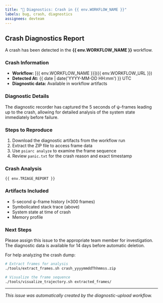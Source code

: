 ```yaml
---
title: "🔴 Diagnostics: Crash in {{ env.WORKFLOW_NAME }}"
labels: bug, crash, diagnostics
assignees: devteam
---
```


## Crash Diagnostics Report

A crash has been detected in the **{{ env.WORKFLOW_NAME }}** workflow.

### Crash Information

- **Workflow:** [{{ env.WORKFLOW_NAME }}]({{ env.WORKFLOW_URL }})
- **Detected At:** {{ date | date('YYYY-MM-DD HH:mm') }} UTC
- **Diagnostic data:** Available in workflow artifacts

### Diagnostic Details

The diagnostic recorder has captured the 5 seconds of ψ-frames leading up to the crash, allowing for detailed analysis of the system state immediately before failure.

### Steps to Reproduce

1. Download the diagnostic artifacts from the workflow run
2. Extract the ZIP file to access frame data
3. Use `psiarc analyze` to examine the frame sequence
4. Review `panic.txt` for the crash reason and exact timestamp

### Crash Analysis

```
{{ env.TRIAGE_REPORT }}
```

### Artifacts Included

- 5-second ψ-frame history (≈300 frames)
- Symbolicated stack trace (above)
- System state at time of crash
- Memory profile

### Next Steps

Please assign this issue to the appropriate team member for investigation. The diagnostic data is available for 14 days before automatic deletion.

For help analyzing the crash dump:
```bash
# Extract frames for analysis
./tools/extract_frames.sh crash_yyyymmddThhmmss.zip

# Visualize the frame sequence
./tools/visualize_trajectory.sh extracted_frames/
```

---

*This issue was automatically created by the diagnostic-upload workflow.*
